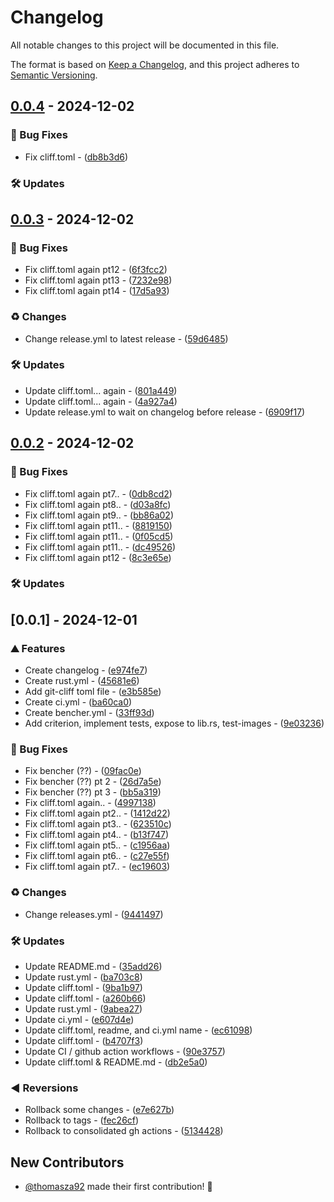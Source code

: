 # Changelog

All notable changes to this project will be documented in this file.

The format is based on [Keep a Changelog](https://keepachangelog.com/en/1.0.0/),
and this project adheres to [Semantic Versioning](https://semver.org/spec/v2.0.0.html).

## [0.0.4](https://github.com/thomasza92/rviewer/compare/v0.0.3..v0.0.4) - 2024-12-02

### 🐛 Bug Fixes

- Fix cliff.toml - ([db8b3d6](https://github.com/thomasza92/rviewer/commit/db8b3d6e75f2d6d62a1bdd0b196e9c48a897d1c5))

### 🛠️  Updates


## [0.0.3](https://github.com/thomasza92/rviewer/compare/v0.0.2..v0.0.3) - 2024-12-02

### 🐛 Bug Fixes

- Fix cliff.toml again pt12 - ([6f3fcc2](https://github.com/thomasza92/rviewer/commit/6f3fcc20bf1bb8dbc60cf503b67eca325b84fcca))
- Fix cliff.toml again pt13 - ([7232e98](https://github.com/thomasza92/rviewer/commit/7232e98c28dd97793e9ad8c57b6e598c3140c4b0))
- Fix cliff.toml again pt14 - ([17d5a93](https://github.com/thomasza92/rviewer/commit/17d5a9314132a9f99aafa642ba65e4a44f75a430))

### ♻️  Changes

- Change release.yml to latest release - ([59d6485](https://github.com/thomasza92/rviewer/commit/59d64859b3a86cc9c8563b2429b7e84451c37706))

### 🛠️  Updates

- Update cliff.toml... again - ([801a449](https://github.com/thomasza92/rviewer/commit/801a44942d3fe3f642b1caced9aadc9cc54a80bd))
- Update cliff.toml... again - ([4a927a4](https://github.com/thomasza92/rviewer/commit/4a927a420011bc2ca29d10b147604307f448c495))
- Update release.yml to wait on changelog before release - ([6909f17](https://github.com/thomasza92/rviewer/commit/6909f17e65f49d4e980c4c4df5827e52d2e9af16))

## [0.0.2](https://github.com/thomasza92/rviewer/compare/v0.0.1..v0.0.2) - 2024-12-02

### 🐛 Bug Fixes

- Fix cliff.toml again pt7.. - ([0db8cd2](https://github.com/thomasza92/rviewer/commit/0db8cd29f85b640d28e1f79802934016c4e9d0d2))
- Fix cliff.toml again pt8.. - ([d03a8fc](https://github.com/thomasza92/rviewer/commit/d03a8fca357abaa2afd91c4c44cafdeff57f9b0e))
- Fix cliff.toml again pt9.. - ([bb86a02](https://github.com/thomasza92/rviewer/commit/bb86a02b0e9401da1c17f1e78bb1a5c9a3f82f59))
- Fix cliff.toml again pt11.. - ([8819150](https://github.com/thomasza92/rviewer/commit/881915007d09b19a7b41e03976113b683bb02fbe))
- Fix cliff.toml again pt11.. - ([0f05cd5](https://github.com/thomasza92/rviewer/commit/0f05cd5f39e58d7e8a1a44105a614fb7173eb30f))
- Fix cliff.toml again pt11.. - ([dc49526](https://github.com/thomasza92/rviewer/commit/dc495269681eb29e22f2fb67cbf541edd13c4111))
- Fix cliff.toml again pt12 - ([8c3e65e](https://github.com/thomasza92/rviewer/commit/8c3e65ede88d6d088755fc8077d04dcd9409e00d))

### 🛠️  Updates


## [0.0.1] - 2024-12-01

### ⛰️  Features

- Create changelog - ([e974fe7](https://github.com/thomasza92/rviewer/commit/e974fe772fd0c7ce802a68994b9ae39c60577453))
- Create rust.yml - ([45681e6](https://github.com/thomasza92/rviewer/commit/45681e6fc59b868bd32f1be94e9387c0b8f1dffc))
- Add git-cliff toml file - ([e3b585e](https://github.com/thomasza92/rviewer/commit/e3b585e416ce8e90cdd60479517e19ee52c5c718))
- Create ci.yml - ([ba60ca0](https://github.com/thomasza92/rviewer/commit/ba60ca0850dfb1682abd4561d01d5d0949fd3cfd))
- Create bencher.yml - ([33ff93d](https://github.com/thomasza92/rviewer/commit/33ff93d35327093b86c736d25e2f7de958ae0e00))
- Add criterion, implement tests, expose to lib.rs, test-images - ([9e03236](https://github.com/thomasza92/rviewer/commit/9e032367c0279de8ed393c05870c6c8f3558a46c))

### 🐛 Bug Fixes

- Fix bencher (??) - ([09fac0e](https://github.com/thomasza92/rviewer/commit/09fac0ec843df1a4821c992822438f48e11c163b))
- Fix bencher (??) pt 2 - ([26d7a5e](https://github.com/thomasza92/rviewer/commit/26d7a5ec102d47de19b018b20495ffe308e1bb87))
- Fix bencher (??) pt 3 - ([bb5a319](https://github.com/thomasza92/rviewer/commit/bb5a319b81eccd329bca0b30ce6de02be16e2f9c))
- Fix cliff.toml again.. - ([4997138](https://github.com/thomasza92/rviewer/commit/4997138abec9bc6f1ae6340abfbdcefc14da3a46))
- Fix cliff.toml again pt2.. - ([1412d22](https://github.com/thomasza92/rviewer/commit/1412d2240175e7233622f0c81aa9186e074483de))
- Fix cliff.toml again pt3.. - ([623510c](https://github.com/thomasza92/rviewer/commit/623510c8bcf429beb6e0bde982495b2ba782746e))
- Fix cliff.toml again pt4.. - ([b13f747](https://github.com/thomasza92/rviewer/commit/b13f747a8bb6b41baf3dfbd13fe5f84cfbfb1f53))
- Fix cliff.toml again pt5.. - ([c1956aa](https://github.com/thomasza92/rviewer/commit/c1956aad4e61f4691c708c02a22efd2ed1d77837))
- Fix cliff.toml again pt6.. - ([c27e55f](https://github.com/thomasza92/rviewer/commit/c27e55fe115b1355300be6b1441d86d241e6ebd6))
- Fix cliff.toml again pt7.. - ([ec19603](https://github.com/thomasza92/rviewer/commit/ec19603f1822774b3d6195b744f517af4b25182c))

### ♻️  Changes

- Change releases.yml - ([9441497](https://github.com/thomasza92/rviewer/commit/9441497e4a42b4dca2f6cc75bbf767a16106ac3f))

### 🛠️  Updates

- Update README.md - ([35add26](https://github.com/thomasza92/rviewer/commit/35add26765c9877cc28da114f79a73622371c8a0))
- Update rust.yml - ([ba703c8](https://github.com/thomasza92/rviewer/commit/ba703c824600d82646dfc9941c5500c0283cc2fa))
- Update cliff.toml - ([9ba1b97](https://github.com/thomasza92/rviewer/commit/9ba1b97cb1fcbb8b5f25398bbc314f06cc753a60))
- Update cliff.toml - ([a260b66](https://github.com/thomasza92/rviewer/commit/a260b66616b782435722155036cd89b015255be3))
- Update rust.yml - ([9abea27](https://github.com/thomasza92/rviewer/commit/9abea273dfcb26464188ffc2ca9523e498e26d67))
- Update ci.yml - ([e607d4e](https://github.com/thomasza92/rviewer/commit/e607d4edf2a9c420d4812524e1b1494ea5850249))
- Update cliff.toml, readme, and ci.yml name - ([ec61098](https://github.com/thomasza92/rviewer/commit/ec610988e7ad6b152105f32c1fffb093eea94fae))
- Update cliff.toml - ([b4707f3](https://github.com/thomasza92/rviewer/commit/b4707f3536c2e43f8a9c52b970e5dc883f62e6ba))
- Update CI / github action workflows - ([90e3757](https://github.com/thomasza92/rviewer/commit/90e3757c70c3cbe84e147f1ea5369ee9feedb1d3))
- Update cliff.toml & README.md - ([db2e5a0](https://github.com/thomasza92/rviewer/commit/db2e5a07a6bf951a311fd52b0dbe2f989f94862f))

### ◀️ Reversions

- Rollback some changes - ([e7e627b](https://github.com/thomasza92/rviewer/commit/e7e627bd7988119c93f67da1d871adf97ed94d30))
- Rollback to tags - ([fec26cf](https://github.com/thomasza92/rviewer/commit/fec26cf9a60a4cfb8febc465f834aa955f4d9082))
- Rollback to consolidated gh actions - ([5134428](https://github.com/thomasza92/rviewer/commit/51344286076b5ad49b58b539ffa46e838d9e0594))

## New Contributors

* [@thomasza92](https://github.com/thomasza92) made their first contribution! 🥳



